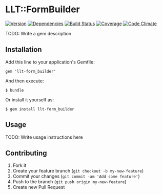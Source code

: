 # LLT::FormBuilder

[![Version](http://allthebadges.io/latin-language-toolkit/llt-form_builder/badge_fury.png)](http://allthebadges.io/latin-language-toolkit/llt-form_builder/badge_fury)
[![Dependencies](http://allthebadges.io/latin-language-toolkit/llt-form_builder/gemnasium.png)](http://allthebadges.io/latin-language-toolkit/llt-form_builder/gemnasium)
[![Build Status](http://allthebadges.io/latin-language-toolkit/llt-form_builder/travis.png)](http://allthebadges.io/latin-language-toolkit/llt-form_builder/travis)
[![Coverage](http://allthebadges.io/latin-language-toolkit/llt-form_builder/coveralls.png)](http://allthebadges.io/latin-language-toolkit/llt-form_builder/coveralls)
[![Code Climate](http://allthebadges.io/latin-language-toolkit/llt-form_builder/code_climate.png)](http://allthebadges.io/latin-language-toolkit/llt-form_builder/code_climate)

TODO: Write a gem description

## Installation

Add this line to your application's Gemfile:

    gem 'llt-form_builder'

And then execute:

    $ bundle

Or install it yourself as:

    $ gem install llt-form_builder

## Usage

TODO: Write usage instructions here

## Contributing

1. Fork it
2. Create your feature branch (`git checkout -b my-new-feature`)
3. Commit your changes (`git commit -am 'Add some feature'`)
4. Push to the branch (`git push origin my-new-feature`)
5. Create new Pull Request
